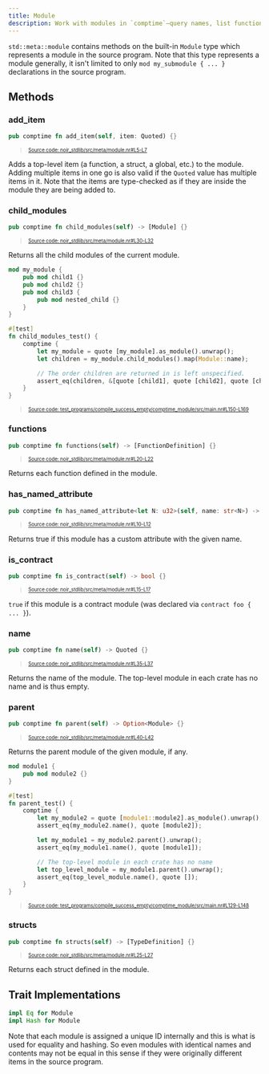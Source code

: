 ```yaml
---
title: Module
description: Work with modules in `comptime`—query names, list functions/structs, detect contracts, and add new items.
---
```


`std::meta::module` contains methods on the built-in `Module` type which represents a module in the source program.
Note that this type represents a module generally, it isn't limited to only `mod my_submodule { ... }`
declarations in the source program.

## Methods

### add_item

```rust title="add_item" showLineNumbers 
pub comptime fn add_item(self, item: Quoted) {}
```
> <sup><sub><a href="https://github.com/noir-lang/noir/blob/master/noir_stdlib/src/meta/module.nr#L5-L7" target="_blank" rel="noopener noreferrer">Source code: noir_stdlib/src/meta/module.nr#L5-L7</a></sub></sup>


Adds a top-level item (a function, a struct, a global, etc.) to the module.
Adding multiple items in one go is also valid if the `Quoted` value has multiple items in it.
Note that the items are type-checked as if they are inside the module they are being added to.

### child_modules

```rust title="child_modules" showLineNumbers 
pub comptime fn child_modules(self) -> [Module] {}
```
> <sup><sub><a href="https://github.com/noir-lang/noir/blob/master/noir_stdlib/src/meta/module.nr#L30-L32" target="_blank" rel="noopener noreferrer">Source code: noir_stdlib/src/meta/module.nr#L30-L32</a></sub></sup>


Returns all the child modules of the current module.

```rust title="child_modules_example" showLineNumbers 
mod my_module {
    pub mod child1 {}
    pub mod child2 {}
    pub mod child3 {
        pub mod nested_child {}
    }
}

#[test]
fn child_modules_test() {
    comptime {
        let my_module = quote [my_module].as_module().unwrap();
        let children = my_module.child_modules().map(Module::name);

        // The order children are returned in is left unspecified.
        assert_eq(children, &[quote [child1], quote [child2], quote [child3]]);
    }
}
```
> <sup><sub><a href="https://github.com/noir-lang/noir/blob/master/test_programs/compile_success_empty/comptime_module/src/main.nr#L150-L169" target="_blank" rel="noopener noreferrer">Source code: test_programs/compile_success_empty/comptime_module/src/main.nr#L150-L169</a></sub></sup>


### functions

```rust title="functions" showLineNumbers 
pub comptime fn functions(self) -> [FunctionDefinition] {}
```
> <sup><sub><a href="https://github.com/noir-lang/noir/blob/master/noir_stdlib/src/meta/module.nr#L20-L22" target="_blank" rel="noopener noreferrer">Source code: noir_stdlib/src/meta/module.nr#L20-L22</a></sub></sup>


Returns each function defined in the module.

### has_named_attribute

```rust title="has_named_attribute" showLineNumbers 
pub comptime fn has_named_attribute<let N: u32>(self, name: str<N>) -> bool {}
```
> <sup><sub><a href="https://github.com/noir-lang/noir/blob/master/noir_stdlib/src/meta/module.nr#L10-L12" target="_blank" rel="noopener noreferrer">Source code: noir_stdlib/src/meta/module.nr#L10-L12</a></sub></sup>


Returns true if this module has a custom attribute with the given name.

### is_contract

```rust title="is_contract" showLineNumbers 
pub comptime fn is_contract(self) -> bool {}
```
> <sup><sub><a href="https://github.com/noir-lang/noir/blob/master/noir_stdlib/src/meta/module.nr#L15-L17" target="_blank" rel="noopener noreferrer">Source code: noir_stdlib/src/meta/module.nr#L15-L17</a></sub></sup>


`true` if this module is a contract module (was declared via `contract foo { ... }`).

### name

```rust title="name" showLineNumbers 
pub comptime fn name(self) -> Quoted {}
```
> <sup><sub><a href="https://github.com/noir-lang/noir/blob/master/noir_stdlib/src/meta/module.nr#L35-L37" target="_blank" rel="noopener noreferrer">Source code: noir_stdlib/src/meta/module.nr#L35-L37</a></sub></sup>


Returns the name of the module.
The top-level module in each crate has no name and is thus empty.

### parent

```rust title="parent" showLineNumbers 
pub comptime fn parent(self) -> Option<Module> {}
```
> <sup><sub><a href="https://github.com/noir-lang/noir/blob/master/noir_stdlib/src/meta/module.nr#L40-L42" target="_blank" rel="noopener noreferrer">Source code: noir_stdlib/src/meta/module.nr#L40-L42</a></sub></sup>


Returns the parent module of the given module, if any.

```rust title="parent_example" showLineNumbers 
mod module1 {
    pub mod module2 {}
}

#[test]
fn parent_test() {
    comptime {
        let my_module2 = quote [module1::module2].as_module().unwrap();
        assert_eq(my_module2.name(), quote [module2]);

        let my_module1 = my_module2.parent().unwrap();
        assert_eq(my_module1.name(), quote [module1]);

        // The top-level module in each crate has no name
        let top_level_module = my_module1.parent().unwrap();
        assert_eq(top_level_module.name(), quote []);
    }
}
```
> <sup><sub><a href="https://github.com/noir-lang/noir/blob/master/test_programs/compile_success_empty/comptime_module/src/main.nr#L129-L148" target="_blank" rel="noopener noreferrer">Source code: test_programs/compile_success_empty/comptime_module/src/main.nr#L129-L148</a></sub></sup>


### structs

```rust title="structs" showLineNumbers 
pub comptime fn structs(self) -> [TypeDefinition] {}
```
> <sup><sub><a href="https://github.com/noir-lang/noir/blob/master/noir_stdlib/src/meta/module.nr#L25-L27" target="_blank" rel="noopener noreferrer">Source code: noir_stdlib/src/meta/module.nr#L25-L27</a></sub></sup>


Returns each struct defined in the module.

## Trait Implementations

```rust
impl Eq for Module
impl Hash for Module
```

Note that each module is assigned a unique ID internally and this is what is used for
equality and hashing. So even modules with identical names and contents may not
be equal in this sense if they were originally different items in the source program.
